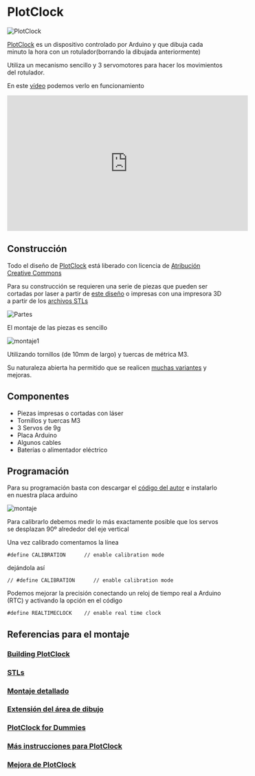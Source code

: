 # PlotClock

![PlotClock](http://thingiverse-production-new.s3.amazonaws.com/renders/a7/ad/24/29/c3/plotclock_preview_featured.jpg)

[PlotClock](http://www.thingiverse.com/thing:248009) es un dispositivo controlado por Arduino y que dibuja cada minuto la hora con un rotulador(borrando la dibujada anteriormente)

Utiliza un mecanismo sencillo y 3 servomotores para hacer los movimientos del rotulador.

En este [vídeo](https://www.youtube.com/embed/iOLFP90DneY) podemos verlo en funcionamiento

<iframe width="560" height="315" src="https://www.youtube.com/embed/iOLFP90DneY" frameborder="0" allowfullscreen></iframe>

## Construcción

Todo el diseño de [PlotClock](http://www.thingiverse.com/thing:248009)  está liberado con licencia de [Atribución Creative Commons](http://creativecommons.org/licenses/by/3.0/)

Para su construcción se requieren una serie de piezas que pueden ser cortadas por laser a partir de [este diseño](http://www.thingiverse.com/download:1697382) o impresas con una impresora 3D a partir de los [archivos STLs](http://www.thingiverse.com/thing:250204/zip)

![Partes](http://thingiverse-production-new.s3.amazonaws.com/renders/dc/e6/bb/ff/31/151018_plotclock_preview_featured.jpg)

El montaje de las piezas es sencillo

![montaje1](http://thingiverse-production-new.s3.amazonaws.com/renders/e3/ea/de/15/61/lifting_preview_featured.jpg)

Utilizando tornillos (de 10mm de largo) y tuercas de métrica M3.

Su naturaleza abierta ha permitido que se realicen [muchas variantes](http://www.thingiverse.com/thing:248009/#remixes) y mejoras.

## Componentes

* Piezas impresas o cortadas con láser
* Tornillos y tuercas M3
* 3 Servos de 9g
* Placa Arduino
* Algunos cables
* Baterías o alimentador eléctrico

## Programación

Para su programación basta con descargar el [código del autor](http://www.thingiverse.com/download:1697346) e instalarlo en nuestra placa arduino

![montaje](https://i1.wp.com/www.geekmomprojects.com/wp-content/uploads/2014/12/plotclock_electronics-e1419920478217.jpg)

Para calibrarlo debemos medir lo más exactamente posible que los servos se desplazan 90º alrededor del eje vertical

Una vez calibrado comentamos la línea

    #define CALIBRATION      // enable calibration mode

dejándola así


    // #define CALIBRATION      // enable calibration mode

Podemos mejorar la precisión conectando un reloj de tiempo real a Arduino (RTC) y activando la opción en el código


    #define REALTIMECLOCK    // enable real time clock

## Referencias para el montaje

### [Building PlotClock](http://www.geekmomprojects.com/building-plotclock/)

### [STLs](http://www.thingiverse.com/thing:250204/#files)

### [Montaje detallado ](http://linksprite.com/wiki/index.php5?title=Plotclock_DIY_Robot_with_Arduino_Uno_Drawing_Robot)

### [Extensión del área de dibujo](http://techiemalc.blogspot.com.es/2015/11/simulation-of-plot-clock-for.html)


### [PlotClock for Dummies](https://www.instructables.com/id/Plot-Clock-for-dummies/)

### [Más instrucciones para PlotClock](http://www.thingiverse.com/thing:931498)

### [Mejora de PlotClock](http://www.thingiverse.com/thing:346784)
